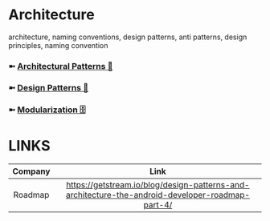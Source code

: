# Architecture
architecture, naming conventions, design patterns, anti patterns, design principles, naming convention

### ➼ [Architectural Patterns 🧱](Architectural)
### ➼ [Design Patterns 🎨](Design)
### ➼ [Modularization 🗄️](Modularization)

# LINKS

Company|Link
:-:|:-:
Roadmap|https://getstream.io/blog/design-patterns-and-architecture-the-android-developer-roadmap-part-4/

